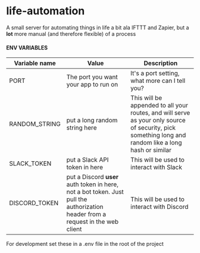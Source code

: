 # life-automation

A small server for automating things in life a bit ala IFTTT and Zapier, but a **lot** more manual (and therefore flexible) of a process

#### ENV VARIABLES

| Variable name | Value                                                                                                                           | Description                                                                                                                                          |
| ------------- | ------------------------------------------------------------------------------------------------------------------------------- | ---------------------------------------------------------------------------------------------------------------------------------------------------- |
| PORT          | The port you want your app to run on                                                                                            | It's a port setting, what more can I tell you?                                                                                                       |
| RANDOM_STRING | put a long random string here                                                                                                   | This will be appended to all your routes, and will serve as your only source of security, pick something long and random like a long hash or similar |
| SLACK_TOKEN   | put a Slack API token in here                                                                                                   | This will be used to interact with Slack                                                                                                             |
| DISCORD_TOKEN | put a Discord **user** auth token in here, not a bot token. Just pull the authorization header from a request in the web client | This will be used to interact with Discord                                                                                                           |

For development set these in a .env file in the root of the project

